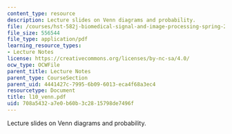 ```yaml
---
content_type: resource
description: Lecture slides on Venn diagrams and probability.
file: /courses/hst-582j-biomedical-signal-and-image-processing-spring-2007/708a5432a7e0b60b3c2815798de7496f_l10_venn.pdf
file_size: 556544
file_type: application/pdf
learning_resource_types:
- Lecture Notes
license: https://creativecommons.org/licenses/by-nc-sa/4.0/
ocw_type: OCWFile
parent_title: Lecture Notes
parent_type: CourseSection
parent_uid: 4441427c-7995-6b09-6013-eca4f68a3ec4
resourcetype: Document
title: l10_venn.pdf
uid: 708a5432-a7e0-b60b-3c28-15798de7496f
---
```

Lecture slides on Venn diagrams and probability.